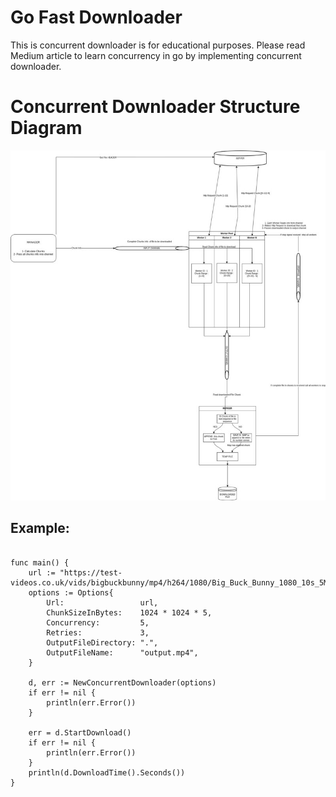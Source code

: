 
# Go Fast Downloader
   This is concurrent downloader is for educational purposes. Please read Medium article to learn concurrency in go by implementing concurrent downloader.
   
# Concurrent Downloader Structure Diagram
   ![concurrent-downloader-structure-diagram](concurrent-downloader.jpeg?raw=true "concurrent-downloader-structure-diagram")

## Example:


```

func main() {
	url := "https://test-videos.co.uk/vids/bigbuckbunny/mp4/h264/1080/Big_Buck_Bunny_1080_10s_5MB.mp4"
	options := Options{
		Url:                 url,
		ChunkSizeInBytes:    1024 * 1024 * 5,
		Concurrency:         5,
		Retries:             3,
		OutputFileDirectory: ".",
		OutputFileName:      "output.mp4",
	}

	d, err := NewConcurrentDownloader(options)
	if err != nil {
		println(err.Error())
	}

	err = d.StartDownload()
	if err != nil {
		println(err.Error())
	}
	println(d.DownloadTime().Seconds())
}

```
